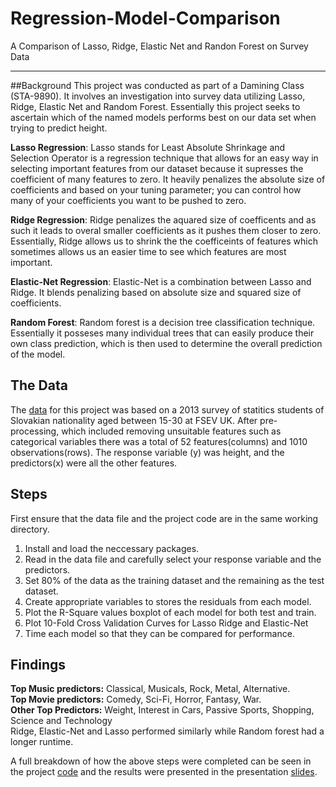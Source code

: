 
# Regression-Model-Comparison
A Comparison of Lasso, Ridge, Elastic Net and Randon Forest on Survey Data
___

##Background
This project was conducted as part of a Damining Class (STA-9890). It involves an investigation into survey data utilizing Lasso, Ridge, Elastic Net and Random Forest. Essentially this project seeks to ascertain which of the named models performs best on our data set when trying to predict height.

**Lasso Regression**: Lasso stands for Least Absolute Shrinkage and Selection Operator is a regression technique that allows for an easy way in selecting important features from our dataset because it supresses the coefficient of many features to zero. It heavily penalizes the absolute size of coefficients and based on your tuning parameter; you can control how many of your coefficients you want to be pushed to zero. 

**Ridge Regression**: Ridge penalizes the aquared size of coefficents and as such it leads to overal smaller coefficients as it pushes them closer to zero. Essentially, Ridge allows us to shrink the the coefficeints of features which sometimes allows us an easier time to see which features are most important.

**Elastic-Net Regression**:  Elastic-Net is a combination between Lasso and Ridge. It blends penalizing based on absolute size and squared size of coefficients.

**Random Forest**: Random forest is a decision tree classification technique. Essentially it posseses many individual trees that can easily produce their own class prediction, which is then used to determine the overall prediction of the model. 

## The Data
The [data](https://github.com/OjeWilliams/Regression-Model-Comparison/blob/master/Data/mydata.csv) for this project was based on a 2013 survey of statitics students of Slovakian nationality aged between 15-30 at FSEV UK. After pre-processing, which included removing unsuitable features such as categorical variables there was a total of 52 features(columns) and 1010 observations(rows). 
The response variable (y) was height, and the predictors(x) were all the other features.

## Steps
First ensure that the data file and the project code are in the same working directory.
1. Install and load the neccessary packages.
2. Read in the data file and carefully select your response variable and the predictors.
3. Set 80% of the data as the training dataset and the remaining as the test dataset.
4. Create appropriate variables to stores the residuals from each model.
5. Plot the R-Square values boxplot of each model for both test and train.
6. Plot 10-Fold Cross Validation Curves for Lasso Ridge and Elastic-Net
7. Time each model so that they can be compared for performance.

## Findings
**Top Music predictors:** Classical, Musicals, Rock, Metal, Alternative. <br />
**Top Movie predictors:** Comedy, Sci-Fi, Horror, Fantasy, War. <br />
**Other Top Predictors:** Weight, Interest in Cars, Passive Sports, Shopping, Science and Technology <br />
Ridge, Elastic-Net and Lasso performed similarly while Random forest had a longer runtime.



A full breakdown of how the above steps were completed can be seen in the project [code](https://github.com/OjeWilliams/Regression-Model-Comparison/blob/master/9890FinalProj.R) and the results were presented in the presentation [slides](https://github.com/OjeWilliams/Regression-Model-Comparison/blob/master/Proposal%20and%20Presentation/STAT%209890%20Regression%20Presentation.pptx).
